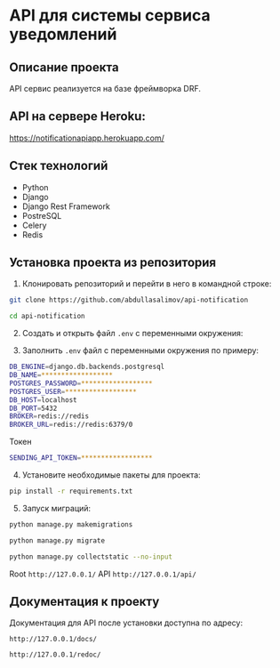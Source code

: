 API для системы сервиса уведомлений
=====


Описание проекта
----------

API сервис реализуется на базе фреймворка DRF.

API на сервере Heroku:
----------
https://notificationapiapp.herokuapp.com/

Стек технологий
----------
* Python
* Django
* Django Rest Framework
* PostreSQL
* Сelery
* Redis

Установка проекта из репозитория
----------
1. Клонировать репозиторий и перейти в него в командной строке:
```bash
git clone https://github.com/abdullasalimov/api-notification

cd api-notification
```

2. Cоздать и открыть файл ```.env``` с переменными окружения:


3. Заполнить ```.env``` файл с переменными окружения по примеру:
```bash 
DB_ENGINE=django.db.backends.postgresql
DB_NAME=******************
POSTGRES_PASSWORD=******************
POSTGRES_USER=******************
DB_HOST=localhost
DB_PORT=5432
BROKER=redis://redis
BROKER_URL=redis://redis:6379/0
```
Токен
```bash 
SENDING_API_TOKEN=******************
```

4. Установите необходимые пакеты для проекта:
```bash 
pip install -r requirements.txt
```

5. Запуск миграций:
```bash 
python manage.py makemigrations

python manage.py migrate

python manage.py collectstatic --no-input 
```

Root
```http://127.0.0.1/```
API
```http://127.0.0.1/api/```

Документация к проекту
----------
Документация для API после установки доступна по адресу: 

```http://127.0.0.1/docs/```

```http://127.0.0.1/redoc/```

